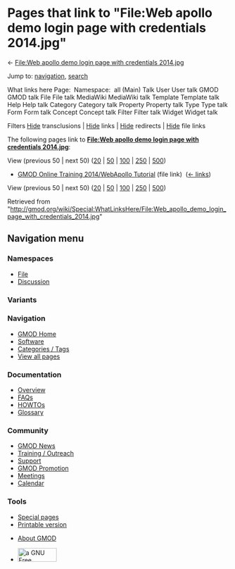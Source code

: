 <div id="mw-page-base" class="noprint">

</div>

<div id="mw-head-base" class="noprint">

</div>

<div id="content" class="mw-body" role="main">

<span id="top"></span>

<div id="mw-js-message" style="display:none;">

</div>



# <span dir="auto">Pages that link to "File:Web apollo demo login page with credentials 2014.jpg"</span>

<div id="bodyContent">

<div id="contentSub">

← [File:Web apollo demo login page with credentials
2014.jpg](/wiki/File:Web_apollo_demo_login_page_with_credentials_2014.jpg "File:Web apollo demo login page with credentials 2014.jpg")

</div>

<div id="jump-to-nav" class="mw-jump">

Jump to: [navigation](#mw-navigation), [search](#p-search)

</div>

<div id="mw-content-text">

What links here Page:  Namespace:  all (Main) Talk User User talk GMOD
GMOD talk File File talk MediaWiki MediaWiki talk Template Template talk
Help Help talk Category Category talk Property Property talk Type Type
talk Form Form talk Concept Concept talk Filter Filter talk Widget
Widget talk

Filters
[Hide](/mediawiki/index.php?title=Special:WhatLinksHere/File:Web_apollo_demo_login_page_with_credentials_2014.jpg&hidetrans=1 "Special:WhatLinksHere/File:Web apollo demo login page with credentials 2014.jpg")
transclusions \|
[Hide](/mediawiki/index.php?title=Special:WhatLinksHere/File:Web_apollo_demo_login_page_with_credentials_2014.jpg&hidelinks=1 "Special:WhatLinksHere/File:Web apollo demo login page with credentials 2014.jpg")
links \|
[Hide](/mediawiki/index.php?title=Special:WhatLinksHere/File:Web_apollo_demo_login_page_with_credentials_2014.jpg&hideredirs=1 "Special:WhatLinksHere/File:Web apollo demo login page with credentials 2014.jpg")
redirects \|
[Hide](/mediawiki/index.php?title=Special:WhatLinksHere/File:Web_apollo_demo_login_page_with_credentials_2014.jpg&hideimages=1 "Special:WhatLinksHere/File:Web apollo demo login page with credentials 2014.jpg")
file links

The following pages link to **[File:Web apollo demo login page with
credentials
2014.jpg](/wiki/File:Web_apollo_demo_login_page_with_credentials_2014.jpg "File:Web apollo demo login page with credentials 2014.jpg")**:

View (previous 50 \| next 50)
([20](/mediawiki/index.php?title=Special:WhatLinksHere/File:Web_apollo_demo_login_page_with_credentials_2014.jpg&limit=20 "Special:WhatLinksHere/File:Web apollo demo login page with credentials 2014.jpg")
\|
[50](/mediawiki/index.php?title=Special:WhatLinksHere/File:Web_apollo_demo_login_page_with_credentials_2014.jpg&limit=50 "Special:WhatLinksHere/File:Web apollo demo login page with credentials 2014.jpg")
\|
[100](/mediawiki/index.php?title=Special:WhatLinksHere/File:Web_apollo_demo_login_page_with_credentials_2014.jpg&limit=100 "Special:WhatLinksHere/File:Web apollo demo login page with credentials 2014.jpg")
\|
[250](/mediawiki/index.php?title=Special:WhatLinksHere/File:Web_apollo_demo_login_page_with_credentials_2014.jpg&limit=250 "Special:WhatLinksHere/File:Web apollo demo login page with credentials 2014.jpg")
\|
[500](/mediawiki/index.php?title=Special:WhatLinksHere/File:Web_apollo_demo_login_page_with_credentials_2014.jpg&limit=500 "Special:WhatLinksHere/File:Web apollo demo login page with credentials 2014.jpg"))

- [GMOD Online Training 2014/WebApollo
  Tutorial](/wiki/GMOD_Online_Training_2014/WebApollo_Tutorial "GMOD Online Training 2014/WebApollo Tutorial")
  (file link) ‎ <span class="mw-whatlinkshere-tools">([←
  links](/mediawiki/index.php?title=Special:WhatLinksHere&target=GMOD+Online+Training+2014%2FWebApollo+Tutorial "Special:WhatLinksHere"))</span>

View (previous 50 \| next 50)
([20](/mediawiki/index.php?title=Special:WhatLinksHere/File:Web_apollo_demo_login_page_with_credentials_2014.jpg&limit=20 "Special:WhatLinksHere/File:Web apollo demo login page with credentials 2014.jpg")
\|
[50](/mediawiki/index.php?title=Special:WhatLinksHere/File:Web_apollo_demo_login_page_with_credentials_2014.jpg&limit=50 "Special:WhatLinksHere/File:Web apollo demo login page with credentials 2014.jpg")
\|
[100](/mediawiki/index.php?title=Special:WhatLinksHere/File:Web_apollo_demo_login_page_with_credentials_2014.jpg&limit=100 "Special:WhatLinksHere/File:Web apollo demo login page with credentials 2014.jpg")
\|
[250](/mediawiki/index.php?title=Special:WhatLinksHere/File:Web_apollo_demo_login_page_with_credentials_2014.jpg&limit=250 "Special:WhatLinksHere/File:Web apollo demo login page with credentials 2014.jpg")
\|
[500](/mediawiki/index.php?title=Special:WhatLinksHere/File:Web_apollo_demo_login_page_with_credentials_2014.jpg&limit=500 "Special:WhatLinksHere/File:Web apollo demo login page with credentials 2014.jpg"))

</div>

<div class="printfooter">

Retrieved from
"<http://gmod.org/wiki/Special:WhatLinksHere/File:Web_apollo_demo_login_page_with_credentials_2014.jpg>"

</div>

<div id="catlinks" class="catlinks catlinks-allhidden">

</div>

<div class="visualClear">

</div>

</div>

</div>

<div id="mw-navigation">

## Navigation menu

<div id="mw-head">



<div id="left-navigation">

<div id="p-namespaces" class="vectorTabs" role="navigation"
aria-labelledby="p-namespaces-label">

### Namespaces

- <span id="ca-nstab-image"><a
  href="/wiki/File:Web_apollo_demo_login_page_with_credentials_2014.jpg"
  accesskey="c" title="View the file page [c]">File</a></span>
- <span id="ca-talk"><a
  href="/mediawiki/index.php?title=File_talk:Web_apollo_demo_login_page_with_credentials_2014.jpg&amp;action=edit&amp;redlink=1"
  accesskey="t"
  title="Discussion about the content page [t]">Discussion</a></span>

</div>

<div id="p-variants" class="vectorMenu emptyPortlet" role="navigation"
aria-labelledby="p-variants-label">

### 

### Variants[](#)

<div class="menu">

</div>

</div>

</div>

<div id="right-navigation">





</div>



</div>

</div>

</div>

<div id="mw-panel">

<div id="p-logo" role="banner">

<a href="/wiki/Main_Page"
style="background-image: url(http://gmod.org/images/GMOD-cogs.png);"
title="Visit the main page"></a>

</div>

<div id="p-Navigation" class="portal" role="navigation"
aria-labelledby="p-Navigation-label">

### Navigation

<div class="body">

- <span id="n-GMOD-Home">[GMOD Home](/wiki/Main_Page)</span>
- <span id="n-Software">[Software](/wiki/GMOD_Components)</span>
- <span id="n-Categories-.2F-Tags">[Categories /
  Tags](/wiki/Categories)</span>
- <span id="n-View-all-pages">[View all
  pages](/wiki/Special:AllPages)</span>

</div>

</div>

<div id="p-Documentation" class="portal" role="navigation"
aria-labelledby="p-Documentation-label">

### Documentation

<div class="body">

- <span id="n-Overview">[Overview](/wiki/Overview)</span>
- <span id="n-FAQs">[FAQs](/wiki/Category:FAQ)</span>
- <span id="n-HOWTOs">[HOWTOs](/wiki/Category:HOWTO)</span>
- <span id="n-Glossary">[Glossary](/wiki/Glossary)</span>

</div>

</div>

<div id="p-Community" class="portal" role="navigation"
aria-labelledby="p-Community-label">

### Community

<div class="body">

- <span id="n-GMOD-News">[GMOD News](/wiki/GMOD_News)</span>
- <span id="n-Training-.2F-Outreach">[Training /
  Outreach](/wiki/Training_and_Outreach)</span>
- <span id="n-Support">[Support](/wiki/Support)</span>
- <span id="n-GMOD-Promotion">[GMOD
  Promotion](/wiki/GMOD_Promotion)</span>
- <span id="n-Meetings">[Meetings](/wiki/Meetings)</span>
- <span id="n-Calendar">[Calendar](/wiki/Calendar)</span>

</div>

</div>

<div id="p-tb" class="portal" role="navigation"
aria-labelledby="p-tb-label">

### Tools

<div class="body">

- <span id="t-specialpages"><a href="/wiki/Special:SpecialPages" accesskey="q"
  title="A list of all special pages [q]">Special pages</a></span>
- <span id="t-print"><a
  href="/mediawiki/index.php?title=Special:WhatLinksHere/File:Web_apollo_demo_login_page_with_credentials_2014.jpg&amp;printable=yes"
  rel="alternate" accesskey="p"
  title="Printable version of this page [p]">Printable version</a></span>

</div>

</div>

</div>

</div>

<div id="footer" role="contentinfo">

- <span id="footer-places-about">[About
  GMOD](/wiki/GMOD:About "GMOD:About")</span>

<!-- -->

- <span id="footer-copyrightico">[<img src="http://www.gnu.org/graphics/gfdl-logo-small.png" width="88"
  height="31" alt="a GNU Free Documentation License" />](http://www.gnu.org/licenses/fdl-1.3.html)</span>




</div>
